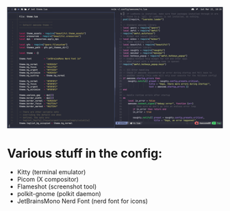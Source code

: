 <img src="https://github.com/Dev-2705/AwesomeWM/blob/main/screenshot.png">

# Various stuff in the config:

- Kitty (terminal emulator)
- Picom (X compositor)
- Flameshot (screenshot tool)
- polkit-gnome (polkit daemon)
- JetBrainsMono Nerd Font (nerd font for icons)
